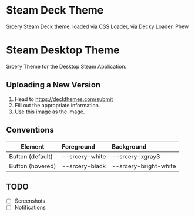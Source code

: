 # Steam Deck Theme
Srcery Steam Deck theme, loaded via CSS Loader, via Decky Loader. Phew

# Steam Desktop Theme
Srcery Theme for the Desktop Steam Application.

## Uploading a New Version

1. Head to https://deckthemes.com/submit
2. Fill out the appropriate information.
3. Use [this image](https://github.com/srcery-colors/srcery-assets/blob/master/title.png) as the image.

## Conventions

| Element | Foreground | Background |
| ---     | :---       | :----      |
| Button (default) | --srcery-white | --srcery-xgray3 |
| Button (hovered) | --srcery-black | --srcery-bright-white |

## TODO

- [ ] Screenshots
- [ ] Notifications

